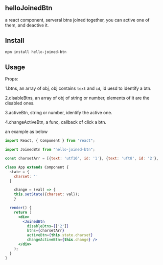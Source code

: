 ## helloJoinedBtn

a react component, serveral btns joined together, you can active one of them, and deactive it.


## Install

```bash
npm install hello-joined-btn
```

## Usage

Props:

1.btns, an array of obj, obj contains `text` and `id`, id uesd to identify a btn.

2.disableBtns, an array of obj of string or number, elements of it are the disabled ones.

3.activeBtn, string or number, identify the active one.

4.changeActiveBtn, a func, callback of click a btn.

an example as below

```jsx
import React, { Component } from "react";

import JoinedBtn from "hello-joined-btn";

const charsetArr = [{text: 'utf16', id: '1'}, {text: 'uft8', id: '2'}, {text: 'gb2312', id: '3'}];

class App extends Component {
  state = {
    charset: ''
  }

	change = (val) => {
  	this.setState({charset: val});
	}

  render() {
    return (
      <div>
        <JoinedBtn 
          disableBtns={['2']} 
          btns={charsetArr} 
          activeBtn={this.state.charset} 
          changeActiveBtn={this.change} />
      </div>
    );
  }
}
```
